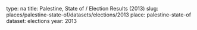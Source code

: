 type: na
title: Palestine, State of / Election Results (2013)
slug: places/palestine-state-of/datasets/elections/2013
place: palestine-state-of
dataset: elections
year: 2013
